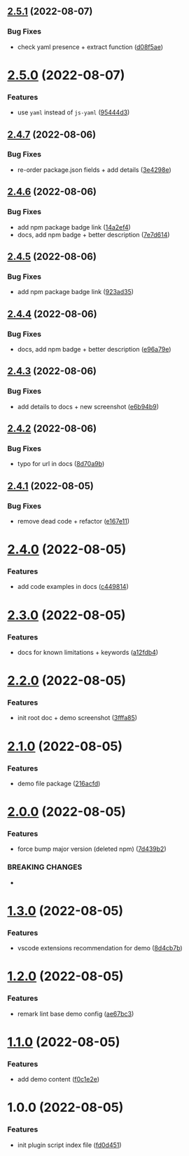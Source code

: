 ## [2.5.1](https://github.com/JulianCataldo/remark-lint-frontmatter-schema/compare/v2.5.0...v2.5.1) (2022-08-07)


### Bug Fixes

* check yaml presence + extract function ([d08f5ae](https://github.com/JulianCataldo/remark-lint-frontmatter-schema/commit/d08f5aea005245579321d99af77fa324e9ad3d86))

# [2.5.0](https://github.com/JulianCataldo/remark-lint-frontmatter-schema/compare/v2.4.7...v2.5.0) (2022-08-07)


### Features

* use `yaml` instead of `js-yaml` ([95444d3](https://github.com/JulianCataldo/remark-lint-frontmatter-schema/commit/95444d3fe1848cd00c646e76ae444d01454cbdd9))

## [2.4.7](https://github.com/JulianCataldo/remark-lint-frontmatter-schema/compare/v2.4.6...v2.4.7) (2022-08-06)


### Bug Fixes

* re-order package.json fields + add details ([3e4298e](https://github.com/JulianCataldo/remark-lint-frontmatter-schema/commit/3e4298ef9b15e2ce0413146f1192dd3214a1b635))

## [2.4.6](https://github.com/JulianCataldo/remark-lint-frontmatter-schema/compare/v2.4.5...v2.4.6) (2022-08-06)


### Bug Fixes

* add npm package badge link ([14a2ef4](https://github.com/JulianCataldo/remark-lint-frontmatter-schema/commit/14a2ef439ce560bfadb5484ef41704a3f67d2dc5))
* docs, add npm badge + better description ([7e7d614](https://github.com/JulianCataldo/remark-lint-frontmatter-schema/commit/7e7d614560f18b973bbd48c9d8f6aa5f186199ef))

## [2.4.5](https://github.com/JulianCataldo/remark-lint-frontmatter-schema/compare/v2.4.4...v2.4.5) (2022-08-06)


### Bug Fixes

* add npm package badge link ([923ad35](https://github.com/JulianCataldo/remark-lint-frontmatter-schema/commit/923ad35e4e3cb91a06fd3af19fc6dec0fc752fec))

## [2.4.4](https://github.com/JulianCataldo/remark-lint-frontmatter-schema/compare/v2.4.3...v2.4.4) (2022-08-06)


### Bug Fixes

* docs, add npm badge + better description ([e96a79e](https://github.com/JulianCataldo/remark-lint-frontmatter-schema/commit/e96a79ecc17fdfb58ef16b7660887917d06b837f))

## [2.4.3](https://github.com/JulianCataldo/remark-lint-frontmatter-schema/compare/v2.4.2...v2.4.3) (2022-08-06)


### Bug Fixes

* add details to docs + new screenshot ([e6b94b9](https://github.com/JulianCataldo/remark-lint-frontmatter-schema/commit/e6b94b9916908a79bc486874632ebda0cd41650b))

## [2.4.2](https://github.com/JulianCataldo/remark-lint-frontmatter-schema/compare/v2.4.1...v2.4.2) (2022-08-06)


### Bug Fixes

* typo for url in docs ([8d70a9b](https://github.com/JulianCataldo/remark-lint-frontmatter-schema/commit/8d70a9b074f63ca89927d3fabef111133fdc3d96))

## [2.4.1](https://github.com/JulianCataldo/remark-lint-frontmatter-schema/compare/v2.4.0...v2.4.1) (2022-08-05)


### Bug Fixes

* remove dead code + refactor ([e167e11](https://github.com/JulianCataldo/remark-lint-frontmatter-schema/commit/e167e11945480219318375c8b541c2e749c71bad))

# [2.4.0](https://github.com/JulianCataldo/remark-lint-frontmatter-schema/compare/v2.3.0...v2.4.0) (2022-08-05)


### Features

* add code examples in docs ([c449814](https://github.com/JulianCataldo/remark-lint-frontmatter-schema/commit/c4498145efb6e5bfc93be49238c04aeb4e5de418))

# [2.3.0](https://github.com/JulianCataldo/remark-lint-frontmatter-schema/compare/v2.2.0...v2.3.0) (2022-08-05)


### Features

* docs for known limitations + keywords ([a12fdb4](https://github.com/JulianCataldo/remark-lint-frontmatter-schema/commit/a12fdb4da2eaacfc73df4b3a41d2f48951510436))

# [2.2.0](https://github.com/JulianCataldo/remark-lint-frontmatter-schema/compare/v2.1.0...v2.2.0) (2022-08-05)


### Features

* init root doc + demo screenshot ([3fffa85](https://github.com/JulianCataldo/remark-lint-frontmatter-schema/commit/3fffa858268bd662d613428537fe756feab2d995))

# [2.1.0](https://github.com/JulianCataldo/remark-lint-frontmatter-schema/compare/v2.0.0...v2.1.0) (2022-08-05)


### Features

* demo file package ([216acfd](https://github.com/JulianCataldo/remark-lint-frontmatter-schema/commit/216acfdd6a401b2d7ec7b3f4fdfd94ff44649319))

# [2.0.0](https://github.com/JulianCataldo/remark-lint-frontmatter-schema/compare/v1.3.0...v2.0.0) (2022-08-05)


### Features

* force bump major version (deleted npm) ([7d439b2](https://github.com/JulianCataldo/remark-lint-frontmatter-schema/commit/7d439b28046d6a1624b0baa0ffa11d4f2b48f853))


### BREAKING CHANGES

*

# [1.3.0](https://github.com/JulianCataldo/remark-lint-frontmatter-schema/compare/v1.2.0...v1.3.0) (2022-08-05)


### Features

* vscode extensions recommendation for demo ([8d4cb7b](https://github.com/JulianCataldo/remark-lint-frontmatter-schema/commit/8d4cb7b9e9b31648b702b109d62d39e4d5c3f50a))

# [1.2.0](https://github.com/JulianCataldo/remark-lint-frontmatter-schema/compare/v1.1.0...v1.2.0) (2022-08-05)


### Features

* remark lint base demo config ([ae67bc3](https://github.com/JulianCataldo/remark-lint-frontmatter-schema/commit/ae67bc3b8190949928cb6bb838db97d73f1b1eb1))

# [1.1.0](https://github.com/JulianCataldo/remark-lint-frontmatter-schema/compare/v1.0.0...v1.1.0) (2022-08-05)


### Features

* add demo content ([f0c1e2e](https://github.com/JulianCataldo/remark-lint-frontmatter-schema/commit/f0c1e2ec5a13ea1edd6134a5628262a035349b6a))

# 1.0.0 (2022-08-05)


### Features

* init plugin script index file ([fd0d451](https://github.com/JulianCataldo/remark-lint-frontmatter-schema/commit/fd0d4511a3e1cb37df4cbd5fe680f248ce71e72d))
